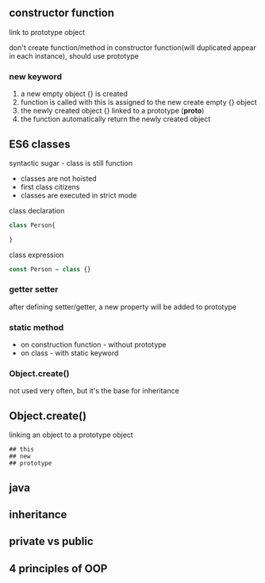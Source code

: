 
## constructor function
link to prototype object

don't create function/method in constructor function(will duplicated appear in each instance), 
should use prototype


### new keyword
1. a new empty object {} is created
2. function is called with this is assigned to the new create empty {} object
3. the newly created object {} linked to a prototype  (__proto__)
4. the function automatically return the newly created object



## ES6 classes
syntactic sugar - class is still function

* classes are not hoisted
* first class citizens
* classes are executed in strict mode


class declaration
```javascript
class Person{

}
```
class expression
```javascript
const Person = class {}
```


### getter setter

after defining setter/getter,
a new property will be added to prototype

### static method

* on construction function - without prototype
* on class - with static keyword 

### Object.create()
not used very often, 
but it's the base for inheritance




## Object.create()

linking an object to a prototype object




    ## this
    ## new
    ## prototype

## java
## inheritance

## private vs public
## 4 principles of OOP

